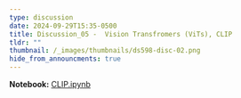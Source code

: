 ```yaml
---
type: discussion
date: 2024-09-29T15:35-0500
title: Discussion_05 -  Vision Transfromers (ViTs), CLIP
tldr: ""
thumbnail: /_images/thumbnails/ds598-disc-02.png
hide_from_announcments: true
---
```

**Notebook:** [CLIP.ipynb](https://github.com/DL4DS/fa2024/tree/main/static_files/discussion_slides/CLIP.ipynb)